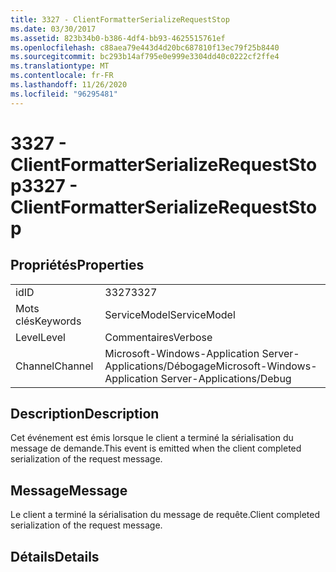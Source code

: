 ```yaml
---
title: 3327 - ClientFormatterSerializeRequestStop
ms.date: 03/30/2017
ms.assetid: 823b34b0-b386-4df4-bb93-4625515761ef
ms.openlocfilehash: c88aea79e443d4d20bc687810f13ec79f25b8440
ms.sourcegitcommit: bc293b14af795e0e999e3304dd40c0222cf2ffe4
ms.translationtype: MT
ms.contentlocale: fr-FR
ms.lasthandoff: 11/26/2020
ms.locfileid: "96295481"
---
```

# <a name="3327---clientformatterserializerequeststop"></a><span data-ttu-id="bc288-102">3327 - ClientFormatterSerializeRequestStop</span><span class="sxs-lookup"><span data-stu-id="bc288-102">3327 - ClientFormatterSerializeRequestStop</span></span>

## <a name="properties"></a><span data-ttu-id="bc288-103">Propriétés</span><span class="sxs-lookup"><span data-stu-id="bc288-103">Properties</span></span>  
  
|||  
|-|-|  
|<span data-ttu-id="bc288-104">id</span><span class="sxs-lookup"><span data-stu-id="bc288-104">ID</span></span>|<span data-ttu-id="bc288-105">3327</span><span class="sxs-lookup"><span data-stu-id="bc288-105">3327</span></span>|  
|<span data-ttu-id="bc288-106">Mots clés</span><span class="sxs-lookup"><span data-stu-id="bc288-106">Keywords</span></span>|<span data-ttu-id="bc288-107">ServiceModel</span><span class="sxs-lookup"><span data-stu-id="bc288-107">ServiceModel</span></span>|  
|<span data-ttu-id="bc288-108">Level</span><span class="sxs-lookup"><span data-stu-id="bc288-108">Level</span></span>|<span data-ttu-id="bc288-109">Commentaires</span><span class="sxs-lookup"><span data-stu-id="bc288-109">Verbose</span></span>|  
|<span data-ttu-id="bc288-110">Channel</span><span class="sxs-lookup"><span data-stu-id="bc288-110">Channel</span></span>|<span data-ttu-id="bc288-111">Microsoft-Windows-Application Server-Applications/Débogage</span><span class="sxs-lookup"><span data-stu-id="bc288-111">Microsoft-Windows-Application Server-Applications/Debug</span></span>|  
  
## <a name="description"></a><span data-ttu-id="bc288-112">Description</span><span class="sxs-lookup"><span data-stu-id="bc288-112">Description</span></span>  

 <span data-ttu-id="bc288-113">Cet événement est émis lorsque le client a terminé la sérialisation du message de demande.</span><span class="sxs-lookup"><span data-stu-id="bc288-113">This event is emitted when the client completed serialization of the request message.</span></span>  
  
## <a name="message"></a><span data-ttu-id="bc288-114">Message</span><span class="sxs-lookup"><span data-stu-id="bc288-114">Message</span></span>  

 <span data-ttu-id="bc288-115">Le client a terminé la sérialisation du message de requête.</span><span class="sxs-lookup"><span data-stu-id="bc288-115">Client completed serialization of the request message.</span></span>  
  
## <a name="details"></a><span data-ttu-id="bc288-116">Détails</span><span class="sxs-lookup"><span data-stu-id="bc288-116">Details</span></span>
